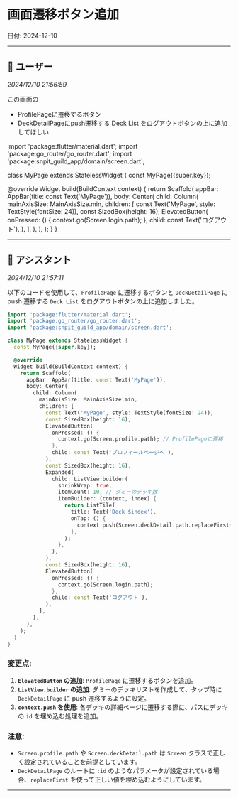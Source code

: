 # 画面遷移ボタン追加

日付: 2024-12-10

---

## 👤 ユーザー
*2024/12/10 21:56:59*

この画面の
- ProfilePageに遷移するボタン
- DeckDetailPageにpush遷移する Deck List
をログアウトボタンの上に追加してほしい

import 'package:flutter/material.dart';
import 'package:go\_router/go\_router.dart';
import 'package:snpit\_guild\_app/domain/screen.dart';

class MyPage extends StatelessWidget {
  const MyPage({super.key});

  @override
  Widget build(BuildContext context) {
    return Scaffold(
      appBar: AppBar(title: const Text('MyPage')),
      body: Center(
        child: Column(
          mainAxisSize: MainAxisSize.min,
          children: \[
            const Text('MyPage', style: TextStyle(fontSize: 24)),
            const SizedBox(height: 16),
            ElevatedButton(
              onPressed: () {
                context.go(Screen.login.path);
              },
              child: const Text('ログアウト'),
            ),
          \],
        ),
      ),
    );
  }
}

---

## 🤖 アシスタント
*2024/12/10 21:57:11*

以下のコードを使用して、`ProfilePage` に遷移するボタンと `DeckDetailPage` に push 遷移する `Deck List` をログアウトボタンの上に追加しました。

```dart
import 'package:flutter/material.dart';
import 'package:go_router/go_router.dart';
import 'package:snpit_guild_app/domain/screen.dart';

class MyPage extends StatelessWidget {
  const MyPage({super.key});

  @override
  Widget build(BuildContext context) {
    return Scaffold(
      appBar: AppBar(title: const Text('MyPage')),
      body: Center(
        child: Column(
          mainAxisSize: MainAxisSize.min,
          children: [
            const Text('MyPage', style: TextStyle(fontSize: 24)),
            const SizedBox(height: 16),
            ElevatedButton(
              onPressed: () {
                context.go(Screen.profile.path); // ProfilePageに遷移
              },
              child: const Text('プロフィールページへ'),
            ),
            const SizedBox(height: 16),
            Expanded(
              child: ListView.builder(
                shrinkWrap: true,
                itemCount: 10, // ダミーのデッキ数
                itemBuilder: (context, index) {
                  return ListTile(
                    title: Text('Deck $index'),
                    onTap: () {
                      context.push(Screen.deckDetail.path.replaceFirst(':id', index.toString())); // DeckDetailPageにpush遷移
                    },
                  );
                },
              ),
            ),
            const SizedBox(height: 16),
            ElevatedButton(
              onPressed: () {
                context.go(Screen.login.path);
              },
              child: const Text('ログアウト'),
            ),
          ],
        ),
      ),
    );
  }
}
```

### 変更点:
1. **`ElevatedButton` の追加**: `ProfilePage` に遷移するボタンを追加。
2. **`ListView.builder` の追加**: ダミーのデッキリストを作成して、タップ時に `DeckDetailPage` に push 遷移するように設定。
3. **`context.push` を使用**: 各デッキの詳細ページに遷移する際に、パスにデッキの `id` を埋め込む処理を追加。

### 注意:
- `Screen.profile.path` や `Screen.deckDetail.path` は `Screen` クラスで正しく設定されていることを前提としています。
- `DeckDetailPage` のルートに `:id` のようなパラメータが設定されている場合、`replaceFirst` を使って正しい値を埋め込むようにしています。

---

